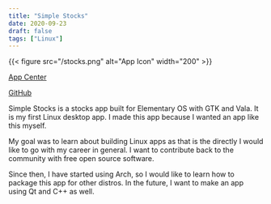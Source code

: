 ```yaml
---
title: "Simple Stocks"
date: 2020-09-23
draft: false
tags: ["Linux"]
---
```


{{< figure src="/stocks.png" alt="App Icon" width="200" >}}

[App Center](https://appcenter.elementary.io/com.github.brendanperry.stocks/)

[GitHub](https://github.com/brendanperry/Simple-Stocks)

Simple Stocks is a stocks app built for Elementary OS with GTK and Vala. It is my first Linux desktop app. I made this app because I wanted an app like this myself.

My goal was to learn about building Linux apps as that is the directly I would like to go with my career in general. I want to contribute back to the community with free open source software.

Since then, I have started using Arch, so I would like to learn how to package this app for other distros. In the future, I want to make an app using Qt and C++ as well.
